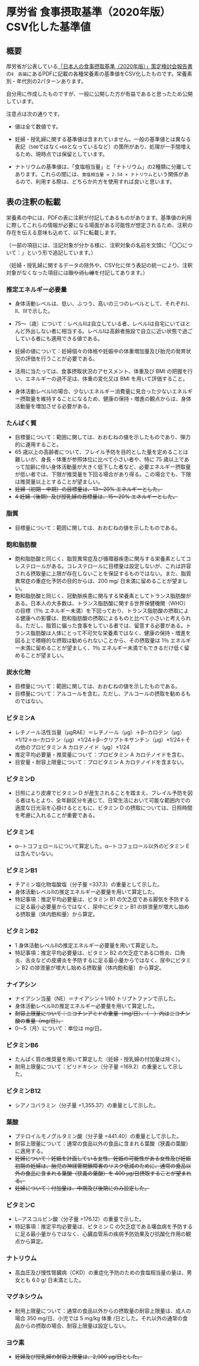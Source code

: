 # 厚労省 食事摂取基準（2020年版） CSV化した基準値

## 概要

厚労省が公表している[「日本人の食事摂取基準（2020年版）」策定検討会報告書](https://www.mhlw.go.jp/stf/newpage_08517.html)の``Ⅱ　各論``にあるPDFに記載の各種栄養素の基準値をCSV化したものです。栄養素別・年代別の2パターンあります。

自分用に作成したものですが、一般に公開した方が有益であると思ったため公開しています。

注意点は次の通りです。

- 値は全て数値です。

- 妊婦・授乳婦に関する基準値は含まれていません。一般の基準値とは異なる表記（``500``ではなく``+60``となっているなど）の箇所があり、処理が一手間増えるため、現時点では保留としています。

- ナトリウムの基準値は、「食塩相当量」と「ナトリウム」の2種類に分離してあります。これらの間には、``食塩相当量 = 2.54 × ナトリウム``という関係があるので、利用する際は、どちらか片方を使用すれば良いと思います。

## 表の注釈の転載

栄養素の中には、PDFの表に注釈が付記してあるものがあります。基準値の利用に際してこれらの情報が必要になる場面がある可能性が想定されるため、注釈の存在を伝える意味も込めて、以下に転載します。

（一部の項目には、注記対象が分かる様に、注釈対象の名前を文頭に「〇〇について：」という形で追記しています。）

（妊婦・授乳婦に関するデータの除外や、CSV化に伴う表記の統一により、注釈対象がなくなった項目には~~取り消し線~~を付記してあります。）

### 推定エネルギー必要量

- 身体活動レベルは、低い、ふつう、高いの三つのレベルとして、それぞれⅠ、Ⅱ、Ⅲで示した。

- 75〜（歳）について：レベルⅡは自立している者、レベルⅠは自宅にいてほとんど外出しない者に相当する。レベルⅠは高齢者施設で自立に近い状態で過ごしている者にも適用できる値である。


- 妊婦の値について：妊婦個々の体格や妊娠中の体重増加量及び胎児の発育状況の評価を行うことが必要である。

- 活用に当たっては、食事摂取状況のアセスメント、体重及び BMI の把握を行い、エネルギーの過不足は、体重の変化又は BMI を用いて評価すること。

- 身体活動レベルⅠの場合、少ないエネルギー消費量に見合った少ないエネルギー摂取量を維持することになるため、健康の保持・増進の観点からは、身体活動量を増加させる必要がある。

### たんぱく質

- 目標量について：範囲に関しては、おおむねの値を示したものであり、弾力的に運用すること。
- 65 歳以上の高齢者について、フレイル予防を目的とした量を定めることは難しいが、身長・体重が参照体位に比べて小さい者や、特に 75 歳以上であって加齢に伴い身体活動量が大きく低下した者など、必要エネルギー摂取量が低い者では、下限が推奨量を下回る場合があり得る。この場合でも、下限は推奨量以上とすることが望ましい。
- ~~妊婦（初期・中期）の目標量は、13〜20% エネルギーとした。~~
- ~~4 妊婦（後期）及び授乳婦の目標量は、15〜20% エネルギーとした。~~

### 脂質

- 目標量について：範囲に関しては、おおむねの値を示したものである。

### 飽和脂肪酸

- 飽和脂肪酸と同じく、脂質異常症及び循環器疾患に関与する栄養素としてコレステロールがある。コレステロールに目標量は設定しないが、これは許容される摂取量に上限が存在しないことを保証するものではない。また、脂質異常症の重症化予防の目的からは、200 mg/ 日未満に留めることが望ましい。
- 飽和脂肪酸と同じく、冠動脈疾患に関与する栄養素としてトランス脂肪酸がある。日本人の大多数は、トランス脂肪酸に関する世界保健機関（WHO）の目標（1％ エネルギー未満）を下回っており、トランス脂肪酸の摂取による健康への影響は、飽和脂肪酸の摂取によるものと比べて小さいと考えられる。ただし、脂質に偏った食事をしている者では、留意する必要がある。トランス脂肪酸は人体にとって不可欠な栄養素ではなく、健康の保持・増進を図る上で積極的な摂取は勧められないことから、その摂取量は 1％ エネルギー未満に留めることが望ましく、1％ エネルギー未満でもできるだけ低く留めることが望ましい。

### 炭水化物

- 目標量について：範囲に関しては、おおむねの値を示したものである。
- 目標量について：アルコールを含む。ただし、アルコールの摂取を勧めるものではない。

### ビタミンA

- レチノール活性当量（μgRAE）＝レチノール（μg）＋β─カロテン（μg）×1/12＋α─カロテン（μg）×1/24＋β─クリプトキサンチン（μg）×1/24＋その他のプロビタミン A カロテノイド（μg）×1/24
- 推定平均必要量・推奨量について：プロビタミン A カロテノイドを含む。
- 目安量・耐容上限量について：プロビタミン A カロテノイドを含まない。

### ビタミンD

- 日照により皮膚でビタミン D が産生されることを踏まえ、フレイル予防を図る者はもとより、全年齢区分を通じて、日常生活において可能な範囲内での適度な日光浴を心掛けるとともに、ビタミン D の摂取については、日照時間を考慮に入れることが重要である。

### ビタミンE

- α─トコフェロールについて算定した。α─トコフェロール以外のビタミン E は含んでいない。

### ビタミンB1

- チアミン塩化物塩酸塩（分子量 =337.3）の重量として示した。
- 身体活動レベルⅡの推定エネルギー必要量を用いて算定した。
- 特記事項：推定平均必要量は、ビタミン B1 の欠乏症である脚気を予防するに足る最小必要量からではなく、尿中にビタミン B1 の排泄量が増大し始める摂取量（体内飽和量）から算定。

### ビタミンB2

- 1 身体活動レベルⅡの推定エネルギー必要量を用いて算定した。
- 特記事項：推定平均必要量は、ビタミン B2 の欠乏症である口唇炎、口角炎、舌炎などの皮膚炎を予防するに足る最小量からではなく、尿中にビタミン B2 の排泄量が増大し始める摂取量（体内飽和量）から算定。

### ナイアシン

- ナイアシン当量（NE）＝ナイアシン＋1/60 トリプトファンで示した。
- 身体活動レベルⅡの推定エネルギー必要量を用いて算定した。
- ~~耐容上限量について：ニコチンアミドの重量（mg/日）、（　）内はニコチン酸の重量（mg/日）。~~
- 0～5（月）について：単位は mg/日。

### ビタミンB6

- たんぱく質の推奨量を用いて算定した（妊婦・授乳婦の付加量は除く）。
- 耐用上限量について：ピリドキシン（分子量 =169.2）の重量として示した。

### ビタミンB12

- シアノコバラミン（分子量 =1,355.37）の重量として示した。

### 葉酸

- プテロイルモノグルタミン酸（分子量 =441.40）の重量として示した。
- 耐容上限量について：通常の食品以外の食品に含まれる葉酸（狭義の葉酸）に適用する。
- ~~妊婦について：妊娠を計画している女性、妊娠の可能性がある女性及び妊娠初期の妊婦は、胎児の神経管閉鎖障害のリスク低減のために、通常の食品以外の食品に含まれる葉酸（狭義の葉酸）を 400 µg/日摂取することが望まれる。~~
- ~~妊婦について：付加量は、中期及び後期にのみ設定した。~~

### ビタミンC

- L─アスコルビン酸（分子量 =176.12）の重量で示した。
- 特記事項：推定平均必要量は、ビタミン C の欠乏症である壊血病を予防するに足る最小量からではなく、心臓血管系の疾病予防効果及び抗酸化作用の観点から算定。

### ナトリウム

- 高血圧及び慢性腎臓病（CKD）の重症化予防のための食塩相当量の量は、男女とも 6.0 g/ 日未満とした。

### マグネシウム

- 耐用上限量について：通常の食品以外からの摂取量の耐容上限量は、成人の場合 350 mg/日、小児では 5 mg/kg 体重 /日とした。それ以外の通常の食品からの摂取の場合、耐容上限量は設定しない。

### ヨウ素

- ~~妊婦及び授乳婦の耐容上限量は、2,000 µg/日とした。~~